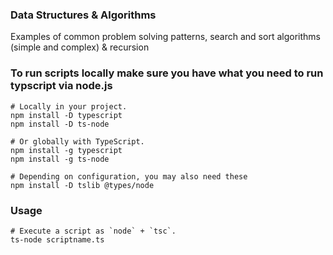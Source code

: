 ### Data Structures & Algorithms

Examples of common problem solving patterns, search and sort algorithms (simple and complex) & recursion

### To run scripts locally make sure you have what you need to run typscript via node.js

```
# Locally in your project.
npm install -D typescript
npm install -D ts-node

# Or globally with TypeScript.
npm install -g typescript
npm install -g ts-node

# Depending on configuration, you may also need these
npm install -D tslib @types/node
```

### Usage

```
# Execute a script as `node` + `tsc`.
ts-node scriptname.ts

```